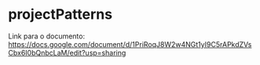 # projectPatterns


Link para o documento: https://docs.google.com/document/d/1PriRoqJ8W2w4NGt1yI9C5rAPkdZVsCbx6I0bQnbcLaM/edit?usp=sharing
